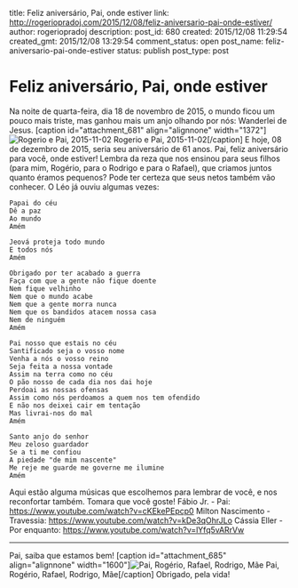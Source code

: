 title: Feliz aniversário, Pai, onde estiver
link: http://rogeriopradoj.com/2015/12/08/feliz-aniversario-pai-onde-estiver/
author: rogeriopradoj
description: 
post_id: 680
created: 2015/12/08 11:29:54
created_gmt: 2015/12/08 13:29:54
comment_status: open
post_name: feliz-aniversario-pai-onde-estiver
status: publish
post_type: post

# Feliz aniversário, Pai, onde estiver

Na noite de quarta-feira, dia 18 de novembro de 2015, o mundo ficou um pouco mais triste, mas ganhou mais um anjo olhando por nós: Wanderlei de Jesus. [caption id="attachment_681" align="alignnone" width="1372"]![Rogerio e Pai, 2015-11-02](/wp-content/uploads/2015/12/IMG_20151102_151343358.jpg) Rogerio e Pai, 2015-11-02[/caption] E hoje, 08 de dezembro de 2015, seria seu aniversário de 61 anos. Pai, feliz aniversário para você, onde estiver! Lembra da reza que nos ensinou para seus filhos (para mim, Rogério, para o Rodrigo e para o Rafael), que criamos juntos quanto éramos pequenos? Pode ter certeza que seus netos também vão conhecer. O Léo já ouviu algumas vezes: 
    
    
    Papai do céu
    Dê a paz
    Ao mundo
    Amém
    
    Jeová proteja todo mundo
    E todos nós
    Amém
    
    Obrigado por ter acabado a guerra
    Faça com que a gente não fique doente
    Nem fique velhinho
    Nem que o mundo acabe
    Nem que a gente morra nunca
    Nem que os bandidos atacem nossa casa
    Nem de ninguém
    Amém
    
    Pai nosso que estais no céu
    Santificado seja o vosso nome
    Venha a nós o vosso reino
    Seja feita a nossa vontade
    Assim na terra como no céu
    O pão nosso de cada dia nos dai hoje
    Perdoai as nossas ofensas
    Assim como nós perdoamos a quem nos tem ofendido
    E não nos deixei cair em tentação
    Mas livrai-nos do mal
    Amém
    
    Santo anjo do senhor
    Meu zeloso guardador
    Se a ti me confiou
    A piedade "de mim nascente"
    Me reje me guarde me governe me ilumine
    Amém
    

Aqui estão alguma músicas que escolhemos para lembrar de você, e nos reconfortar também. Tomara que você goste!  Fábio Jr. - Pai: <https://www.youtube.com/watch?v=cKEkePEpcp0> Milton Nascimento - Travessia: <https://www.youtube.com/watch?v=kDe3qOhrJLo> Cássia Eller - Por enquanto: <https://www.youtube.com/watch?v=lYfq5vARrVw>

* * *

Pai, saiba que estamos bem! [caption id="attachment_685" align="alignnone" width="1600"]![Pai, Rogério, Rafael, Rodrigo, Mãe](/wp-content/uploads/2015/12/AlkgoGe6tSoD-rNALn6TEGYHmxfLgi9tBjNCZBAUo77t.jpg) Pai, Rogério, Rafael, Rodrigo, Mãe[/caption] Obrigado, pela vida!